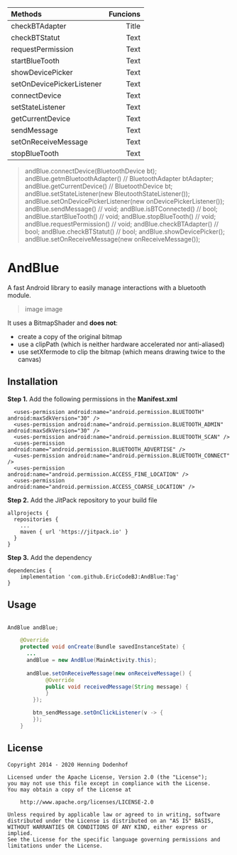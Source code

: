 | Methods      | Funcions |
| :---        |    ----:   |
| checkBTAdapter      | Title       |
| checkBTStatut   | Text        |
| requestPermission   | Text        |
| startBlueTooth   | Text        |
| showDevicePicker   | Text        |
| setOnDevicePickerListener   | Text        |
| connectDevice   | Text        |
| setStateListener   | Text        |
| getCurrentDevice   | Text        |
| sendMessage   | Text        |
| setOnReceiveMessage   | Text        |
| stopBlueTooth   | Text        |



> andBlue.connectDevice(BluetoothDevice bt);
> andBlue.getmBluetoothAdapter() // BluetoothAdapter btAdapter;
> andBlue.getCurrentDevice() // BluetoothDevice bt;
> andBlue.setStateListener(new BleutoothStateListener());
> andBlue.setOnDevicePickerListener(new onDevicePickerListener());
> andBlue.sendMessage() // void;
> andBlue.isBTConnected() // bool;
> andBlue.startBlueTooth() // void;
> andBlue.stopBlueTooth() // void;
> andBlue.requestPermission() // void;
> andBlue.checkBTAdapter() // bool;
> andBlue.checkBTStatut() // bool;
> andBlue.showDevicePicker();
> andBlue.setOnReceiveMessage(new onReceiveMessage());

AndBlue
===============

A fast Android library to easily manage interactions with a bluetooth module.

> image
> image

It uses a BitmapShader and **does not**:
* create a copy of the original bitmap
* use a clipPath (which is neither hardware accelerated nor anti-aliased)
* use setXfermode to clip the bitmap (which means drawing twice to the canvas)

Installation
------


**Step 1.** Add the following permissions in the **Manifest.xml**
```
  <uses-permission android:name="android.permission.BLUETOOTH" android:maxSdkVersion="30" />
  <uses-permission android:name="android.permission.BLUETOOTH_ADMIN" android:maxSdkVersion="30" />
  <uses-permission android:name="android.permission.BLUETOOTH_SCAN" />
  <uses-permission android:name="android.permission.BLUETOOTH_ADVERTISE" />
  <uses-permission android:name="android.permission.BLUETOOTH_CONNECT" />
  <uses-permission android:name="android.permission.ACCESS_FINE_LOCATION" />
  <uses-permission android:name="android.permission.ACCESS_COARSE_LOCATION" />
```
    
**Step 2.** Add the JitPack repository to your build file
```
allprojects {
  repositories {
    ...
    maven { url 'https://jitpack.io' }
  }
}
```

**Step 3.** Add the dependency
```
dependencies {
    implementation 'com.github.EricCodeBJ:AndBlue:Tag'
}
```

Usage
-----
```java

AndBlue andBlue;

    @Override
    protected void onCreate(Bundle savedInstanceState) {
      ...
      andBlue = new AndBlue(MainActivity.this);
      
      andBlue.setOnReceiveMessage(new onReceiveMessage() {
            @Override
            public void receivedMessage(String message) {
            }
        });

        btn_sendMessage.setOnClickListener(v -> {
        });
    }
```



License
-------

    Copyright 2014 - 2020 Henning Dodenhof

    Licensed under the Apache License, Version 2.0 (the "License");
    you may not use this file except in compliance with the License.
    You may obtain a copy of the License at

        http://www.apache.org/licenses/LICENSE-2.0

    Unless required by applicable law or agreed to in writing, software
    distributed under the License is distributed on an "AS IS" BASIS,
    WITHOUT WARRANTIES OR CONDITIONS OF ANY KIND, either express or implied.
    See the License for the specific language governing permissions and
    limitations under the License.
